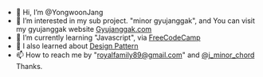 - 👋 Hi, I’m @YongwoonJang
- 👀 I’m interested in my sub project. "minor gyujanggak", and You can visit my gyujanggak website [Gyujanggak.com](https://gyujanggak.vercel.app)
- 🌱 I’m currently learning "Javascript", via [FreeCodeCamp](https://www.freecodecamp.org/learn/javascript-algorithms-and-data-structures/#basic-javascript)
- 🌱 I also learned about [Design Pattern](https://www.patterns.dev/posts/classic-design-patterns/)
- 📫 How to reach me by "royalfamily89@gmail.com" and [@j_minor_chord](https://www.instagram.com/j_major_scale/)
Thanks.

